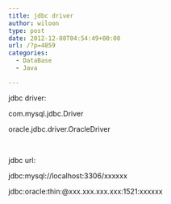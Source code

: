 ```yaml
---
title: jdbc driver
author: wiloon
type: post
date: 2012-12-08T04:54:49+00:00
url: /?p=4859
categories:
  - DataBase
  - Java

---
```

jdbc driver:

com.mysql.jdbc.Driver

oracle.jdbc.driver.OracleDriver

&nbsp;

jdbc url:

jdbc:mysql://localhost:3306/xxxxxx

jdbc:oracle:thin:@xxx.xxx.xxx.xxx:1521:xxxxxx